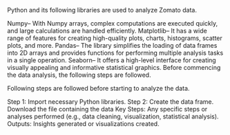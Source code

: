 Python and its following libraries are used to analyze Zomato data.

Numpy– With Numpy arrays, complex computations are executed quickly, and large calculations are handled efficiently.
Matplotlib– It has a wide range of features for creating high-quality plots, charts, histograms, scatter plots, and more.
Pandas– The library simplifies the loading of data frames into 2D arrays and provides functions for performing multiple analysis tasks in a single operation.
Seaborn– It offers a high-level interface for creating visually appealing and informative statistical graphics. 
Before commencing the data analysis, the following steps are followed.

Following steps are followed before starting to analyze the data.

Step 1: Import necessary Python libraries.
Step 2: Create the data frame.
Download the file containing the data 
Key Steps: Any specific steps or analyses performed (e.g., data cleaning, visualization, statistical analysis).
Outputs: Insights generated or visualizations created.
